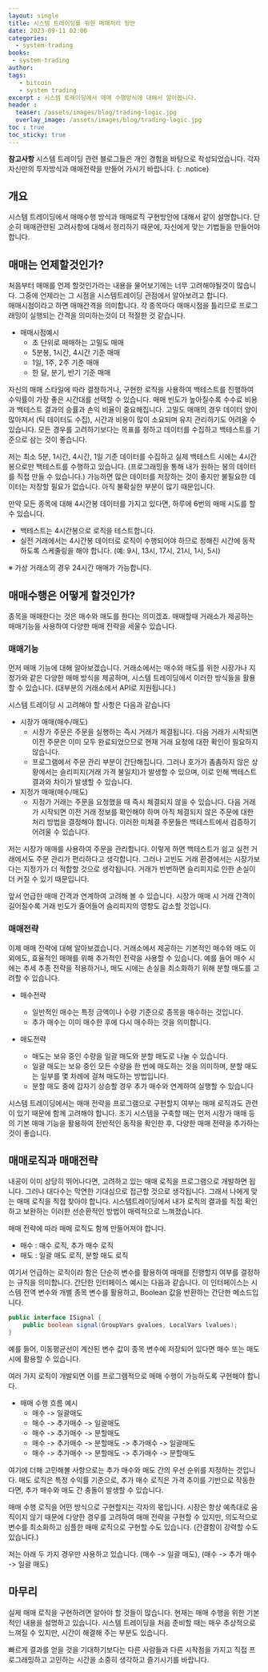 ```yaml
---
layout: single
title: 시스템 트레이딩를 위한 매매처리 방안
date: 2023-09-11 02:00
categories: 
  - system-trading
books:
 - system-trading
author: 
tags: 
   - bitcoin
   - system trading
excerpt : 시스템 트레이딩에서 매매 수행방식에 대해서 알아봅니다.
header :
  teaser: /assets/images/blog/trading-logic.jpg
  overlay_image: /assets/images/blog/trading-logic.jpg
toc : true  
toc_sticky: true
---
```


**참고사항** 시스템 트레이딩 관련 블로그들은 개인 경험을 바탕으로 작성되었습니다. 각자 자신만의 투자방식과 매매전략을 만들어 가시기 바랍니다.
{: .notice} 

## 개요

시스템 트레이딩에서 매매수행 방식과 매매로직 구현방안에 대해서 같이 설명합니다.
단순히 매매관련된 고려사항에 대해서 정리하기 때문에, 자신에게 맞는 기법들을 만들어야합니다.

## 매매는 언제할것인가?

처음부터 매매를 언제 할것인가라는 내용을 물어보기에는 너무 고려해야될것이 많습니다.
그중에 언제라는 그 시점을 시스템트레이딩 관점에서 알아보려고 합니다.  
매매시점이라고 하면 매매간격을 의미합니다. 각 종목마다 매매시점을 틀리므로 프로그래밍이 실행되는 간격을 의미하는것이 더 적절한 것 같습니다.

- 매매시점예시
  - 초 단위로 매매하는 고밀도 매매
  - 5분봉, 1시간, 4시간 기준 매매
  - 1일, 1주, 2주 기준 매매
  - 한 달, 분기, 반기 기준 매매

자신의 매매 스타일에 따라 결정하거나, 구현한 로직을 사용하여 백테스트를 진행하여 수익률이 가장 좋은 시간대를 선택할 수 있습니다. 매매 빈도가 높아질수록 수수료 비용과 백테스트 결과의 승률과 손익 비율이 중요해집니다. 고밀도 매매의 경우 데이터 양이 많아져서 (틱 데이터도 수집), 시간과 비용이 많이 소요되며 유지 관리하기도 어려울 수 있습니다. 모든 경우를 고려하기보다는 목표를 정하고 데이터를 수집하고 백테스트를 기준으로 삼는 것이 좋습니다.

저는 최소 5분, 1시간, 4시간, 1일 기준 데이터를 수집하고 실제 백테스트 시에는 4시간봉으로만 백테스트를 수행하고 있습니다. (프로그래밍을 통해 내가 원하는 봉의 데이터를 직접 만들 수 있습니다.) 가능하면 많은 데이터를 저장하는 것이 좋지만 불필요한 데이터는 저장할 필요가 없습니다. 아직 불확실한 부분이 많기 때문입니다.

만약 모든 종목에 대해 4시간봉 데이터를 가지고 있다면, 하루에 6번의 매매 시도를 할 수 있습니다.
- 백테스트는 4시간봉으로 로직을 테스트합니다.
- 실전 거래에서는 4시간봉 데이터로 로직이 수행되어야 하므로 정해진 시간에 동작하도록 스케줄링을 해야 합니다. (예: 9시, 13시, 17시, 21시, 1시, 5시)

※ 가상 거래소의 경우 24시간 매매가 가능합니다.

## 매매수행은 어떻게 할것인가?

종목을 매매한다는 것은 매수와 매도를 한다는 의미겠죠.
매매할때 거래소가 제공하는 매매기능을 사용하여 다양한 매매 전략을 세울수 있습니다.  

### 매매기능

먼저 매매 기능에 대해 알아보겠습니다. 거래소에서는 매수와 매도를 위한 시장가나 지정가와 같은 다양한 매매 방식을 제공하며, 시스템 트레이딩에서 이러한 방식들을 활용할 수 있습니다. (대부분의 거래소에서 API로 지원됩니다.)

시스템 트레이딩 시 고려해야 할 사항은 다음과 같습니다
- 시장가 매매(매수/매도)
  - 시장가 주문은 주문을 실행하는 즉시 거래가 체결됩니다. 다음 거래가 시작되면 이전 주문은 이미 모두 완료되었으므로 현재 거래 요청에 대한 확인이 필요하지 않습니다.
  - 프로그램에서 주문 관리 부분이 간단해집니다. 그러나 호가가 촘촘하지 않은 상황에서는 슬리피지(거래 가격 불일치)가 발생할 수 있으며, 이로 인해 백테스트 결과와 차이가 발생할 수 있습니다.
- 지정가 매매(매수/매도)
  - 지정가 거래는 주문을 요청했을 때 즉시 체결되지 않을 수 있습니다. 다음 거래가 시작되면 이전 거래 정보를 확인해야 하며 아직 체결되지 않은 주문에 대한 처리 방법을 결정해야 합니다. 이러한 미체결 주문들은 백테스트에서 검증하기 어려울 수 있습니다.

저는 시장가 매매를 사용하여 주문을 관리합니다. 이렇게 하면 백테스트가 쉽고 실전 거래에서도 주문 관리가 편리하다고 생각합니다. 그러나 고빈도 거래 환경에서는 시장가보다는 지정가가 더 적합할 것으로 생각됩니다. 거래가 빈번하면 슬리피지로 인한 손실이 더 커질 수 있기 때문입니다.

앞서 언급한 매매 간격과 연계하여 고려해 볼 수 있습니다. 시장가 매매 시 거래 간격이 길어질수록 거래 빈도가 줄어들어 슬리피지의 영향도 감소할 것입니다.

### 매매전략

이제 매매 전략에 대해 알아보겠습니다. 거래소에서 제공하는 기본적인 매수와 매도 이외에도, 효율적인 매매를 위해 추가적인 전략을 사용할 수 있습니다. 예를 들어 매수 시에는 추세 추종 전략을 적용하거나, 매도 시에는 손실을 최소화하기 위해 분할 매도를 고려할 수 있습니다.

- 매수전략 
  - 일반적인 매수는 특정 금액이나 수량 기준으로 종목을 매수하는 것입니다.
  - 추가 매수는 이미 매수한 후에 다시 매수하는 것을 의미합니다.

- 매도전략
  - 매도는 보유 중인 수량을 일괄 매도와 분할 매도로 나눌 수 있습니다.
  - 일괄 매도는 보유 중인 모든 수량을 한 번에 매도하는 것을 의미하며, 분할 매도는 일부를 몇 차례에 걸쳐 매도하는 방법입니다.
  - 분할 매도 중에 갑자기 상승할 경우 추가 매수와 연계하여 실행할 수 있습니다

시스템 트레이딩에서는 매매 전략을 프로그램으로 구현할지 여부는 매매 로직과도 관련이 있기 때문에 함께 고려해야 합니다. 초기 시스템을 구축할 때는 먼저 시장가 매매 등의 기본 매매 기능을 활용하여 전반적인 동작을 확인한 후, 다양한 매매 전략을 추가하는 것이 좋습니다.

## 매매로직과 매매전략

내공이 이미 상당히 뛰어나다면, 고려하고 있는 매매 로직을 프로그램으로 개발하면 됩니다. 그러나 대다수는 막연한 기대심으로 접근할 것으로 생각됩니다. 그래서 나에게 맞는 매매 로직을 직접 찾아야 합니다. 시스템트레이딩에서 내가 로직의 결과를 직접 확인하고 보완하는 이러한 선순환적인 방법이 매력적으로 느껴졌습니다.

매매 전략에 따라 매매 로직도 함께 만들어져야 합니다.

- 매수 : 매수 로직, 추가 매수 로직
- 매도 : 일괄 매도 로직, 분할 매도 로직


여기서 언급하는 로직이라 함은 단순히 변수를 활용하여 매매를 진행할지 여부를 결정하는 규칙을 의미합니다. 간단한 인터페이스 예시는 다음과 같습니다. 이 인터페이스는 시스템 전역 변수와 개별 종목 변수를 활용하고, Boolean 값을 반환하는 간단한 메소드입니다.

```java
public interface ISignal {
	public boolean signal(GroupVars gvalues, LocalVars lvalues);
}
```

예를 들어, 이동평균선이 계산된 변수 값이 종목 변수에 저장되어 있다면 매수 또는 매도 시에 활용할 수 있습니다.

여러 가지 로직이 개발되면 이를 프로그램적으로 매매 수행이 가능하도록 구현해야 합니다.

- 매매 수행 흐름 예시
  - 매수 -> 일괄매도 
  - 매수 -> 추가매수 -> 일괄매도
  - 매수 -> 추가매수 -> 분할매도
  - 매수 -> 추가매수 -> 분할매도 -> 추가매수 -> 일괄매도
  - 매수 -> 추가매수 -> 분할매도 -> 추가매수 -> 분할매도


여기에 더해 고민해볼 사항으로는 추가 매수와 매도 간의 우선 순위를 지정하는 것입니다. 매도 로직은 특정 수익률 기준으로, 추가 매수 로직은 가격 추이를 기반으로 작동한다면, 추가 매수와 매도 간 충돌이 발생할 수 있습니다.

매매 수행 로직을 어떤 방식으로 구현할지는 각자의 몫입니다. 시장은 항상 예측대로 움직이지 않기 때문에 다양한 경우를 고려하여 매매 전략을 구현할 수 있지만, 의도적으로 변수를 최소화하고 심플한 매매 로직으로 구현할 수도 있습니다. (간결함이 강력할 수도 있습니다.)

저는 아래 두 가지 경우만 사용하고 있습니다.
(매수 -> 일괄 매도), (매수 -> 추가 매수 -> 일괄 매도)

## 마무리

실제 매매 로직을 구현하려면 알아야 할 것들이 많습니다. 현재는 매매 수행을 위한 기본적인 내용을 설명하고 있습니다. 시스템 트레이딩을 처음 준비할 때는 매우 추상적으로 느껴질 수 있지만, 시간이 해결해 주는 부분도 있습니다.

빠르게 결과를 얻을 것을 기대하기보다는 다른 사람들과 다른 시작점을 가지고 직접 프로그래밍하고 고민하는 시간을 소중히 생각하고 즐기시기를 바랍니다.